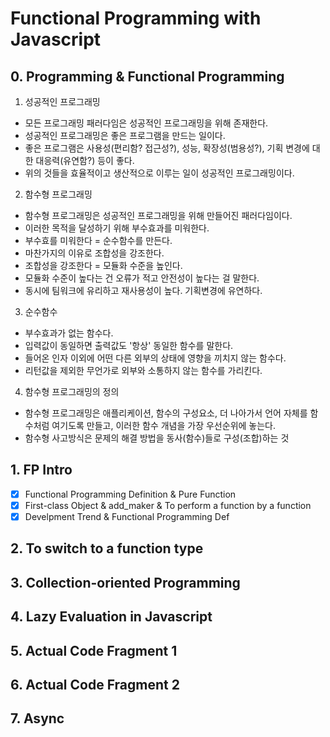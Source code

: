 # Functional Programming with Javascript

## 0. Programming & Functional Programming

1. 성공적인 프로그래밍

- 모든 프로그래밍 패러다임은 성공적인 프로그래밍을 위해 존재한다.
- 성공적인 프로그래밍은 좋은 프로그램을 만드는 일이다.
- 좋은 프로그램은 사용성(편리함? 접근성?), 성능, 확장성(범용성?), 기획 변경에 대한 대응력(유연함?) 등이 좋다.
- 위의 것들을 효율적이고 생산적으로 이루는 일이 성공적인 프로그래밍이다.

2. 함수형 프로그래밍

- 함수형 프로그래밍은 성공적인 프로그래밍을 위해 만들어진 패러다임이다.
- 이러한 목적을 달성하기 위해 부수효과를 미워한다.
- 부수효를 미워한다 = 순수함수를 만든다.
- 마찬가지의 이유로 조합성을 강조한다.
- 조합성을 강조한다 = 모듈화 수준을 높인다.
- 모듈화 수준이 높다는 건 오류가 적고 안전성이 높다는 걸 말한다.
- 동시에 팀워크에 유리하고 재사용성이 높다. 기획변경에 유연하다.

3. 순수함수

- 부수효과가 없는 함수다.
- 입력값이 동일하면 출력값도 '항상' 동일한 함수를 말한다.
- 들어온 인자 이외에 어떤 다른 외부의 상태에 영향을 끼치지 않는 함수다.
- 리턴값을 제외한 무언가로 외부와 소통하지 않는 함수를 가리킨다.

4. 함수형 프로그래밍의 정의

- 함수형 프로그래밍은 애플리케이션, 함수의 구성요소, 더 나아가서 언어 자체를 함수처럼 여기도록 만들고, 이러한 함수 개념을 가장 우선순위에 놓는다.
- 함수형 사고방식은 문제의 해결 방법을 동사(함수)들로 구성(조합)하는 것

## 1. FP Intro

- [x] Functional Programming Definition & Pure Function
- [x] First-class Object & add_maker & To perform a function by a function
- [x] Develpment Trend & Functional Programming Def

## 2. To switch to a function type

## 3. Collection-oriented Programming

## 4. Lazy Evaluation in Javascript

## 5. Actual Code Fragment 1

## 6. Actual Code Fragment 2

## 7. Async
